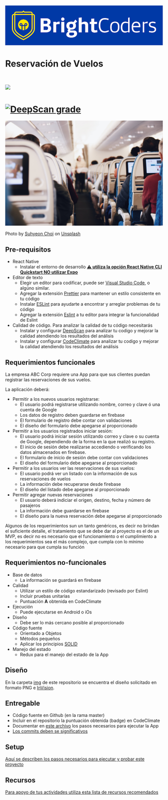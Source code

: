 ![BrightCoders Logo](img/logo-bc.png)

# Reservación de Vuelos

# <a href="https://codeclimate.com/github/BC-MAY-21-RN/kata-05-reservacion-de-vuelos-k5-n21-t3/maintainability"><img src="https://api.codeclimate.com/v1/badges/16da4cb70024fce14671/maintainability" /></a>

# [![DeepScan grade](https://deepscan.io/api/teams/16270/projects/19496/branches/508235/badge/grade.svg)](https://deepscan.io/dashboard#view=project&tid=16270&pid=19496&bid=508235)

![Cover](img/cover.jpg)

<span>Photo by <a href="https://unsplash.com/@by_syeoni?utm_source=unsplash&amp;utm_medium=referral&amp;utm_content=creditCopyText">Suhyeon Choi</a> on <a href="https://unsplash.com/s/photos/flight?utm_source=unsplash&amp;utm_medium=referral&amp;utm_content=creditCopyText">Unsplash</a></span>

## Pre-requisitos

- React Native
  - Instalar el entorno de desarrollo [**:warning: utiliza la opción React Native CLI Quickstart NO utilizar Expo**](https://reactnative.dev/docs/environment-setup)
- Editor de texto
  - Elegir un editor para codificar, puede ser [Visual Studio Code](https://code.visualstudio.com/), o algúno similar.
  - Agregar la extensión [Prettier](https://marketplace.visualstudio.com/items?itemName=esbenp.prettier-vscode) para mantener un estilo consistente en tu código
  - Instalar [ESLint](https://eslint.org/) para ayudarte a encontrar y arreglar problemas de tu código
  - Agregar la extensión [Eslint](https://marketplace.visualstudio.com/items?itemName=dbaeumer.vscode-eslint) a tu editor para integrar la funcionalidad de Eslint
- Calidad de código. Para analizar la calidad de tu código necesitarás
  - Instalar y configurar [DeepScan](https://deepscan.io/) para analizar tu codigo y mejorar la calidad atendiendo los resultados del análisis
  - Instalar y configurar [CodeClimate](https://codeclimate.com/) para analizar tu codigo y mejorar la calidad atendiendo los resultados del análisis

## Requerimientos funcionales

La empresa ABC Corp requiere una App para que sus clientes puedan registrar las reservaciones de sus vuelos.

La aplicación deberá:

- Permitir a los nuevos usuarios registrarse:
  - El usuario podrá registrarse utilizando nombre, correo y clave ó una cuenta de Google
  - Los datos de registro deben guardarse en firebase
  - El formulario de registro debe contar con validaciones
  - El diseño del formulario debe apegarse al proporcionado
- Permitir a los usuarios registrados iniciar sesión:
  - El usuario podrá iniciar sesión utilizando correo y clave o su cuenta de Google, dependiendo de la forma en la que realizó su registro.
  - El inicio de sesión debe realizarse accediendo o verificando los datos almacenados en firebase.
  - El formulario de inicio de sesión debe contar con validaciones
  - El diseño del formulario debe apegarse al proporcionado
- Permitir a los usuarios ver las reservaciones de sus vuelos:
  - El usuario podrá ver un listado con la información de sus reservaciones de vuelos
  - La información debe recuperarse desde firebase
  - El diseño del listado debe apegarse al proporcionado
- Permitir agregar nuevas reservaciones
  - El usuario deberá indiciar el origen, destino, fecha y número de pasajeros
  - La información debe guardarse en firebase
  - El diseño para la nueva reservación debe apegarse al proporcionado

Algunos de los requerimientos sun un tanto genéricos, es decir no brindan el suficiente detalle, el tratamiento que se debe dar al proyecto es el de un MVP, es decir no es necesario que el funcionamiento o el cumplimiento a los requerimientos sea el más complejo, que cumpla con lo mínimo necesario para que cumpla su función

## Requerimientos no-funcionales

- Base de datos
  - La información se guardará en firebase
- Calidad
  - Utilizar un estilo de código estandarizado (revisado por Eslint)
  - Incluir pruebas unitarias
  - Puntuación **A** obtenida en CodeClimate
- Ejecución
  - Puede ejecutarse en Android o iOs
- Diseño
  - Debe ser lo más cercano posible al proporcionado
- Código fuente
  - Orientado a Objetos
  - Métodos pequeños
  - Aplicar los principios [SOLID](https://blog.usejournal.com/how-to-apply-solid-principles-in-react-applications-6c964091a982)
- Manejo del estado
  - Redux para el manejo del estado de la App

## Diseño

En la carpeta [img](/img) de este repositorio se encuentra el diseño solicitado en formato PNG e [InVision](https://www.invisionapp.com/).

## Entregable

- Código fuente en Github (en la rama master)
- Incluir en el repositorio la puntuación obtenida (badge) en CodeClimate
- Documentar en [este archivo](setup/README.md) los pasos necesarios para ejecutar la App
- [Los commits deben se significativos](https://medium.com/better-programming/you-need-meaningful-commit-messages-d869e44e98d4)

## Setup

[Aquí se describen los pasos necesarios para ejecutar y probar este proyecto](setup/README.md)

## Recursos

[Para apoyo de tus actividades utiliza esta lista de recursos recomendados](https://github.com/bright-coders/commons/tree/master/topics/resources-react-native)
